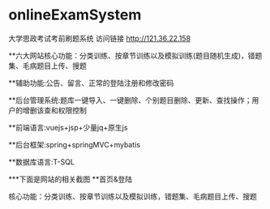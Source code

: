 # onlineExamSystem
大学思政考试考前刷题系统
访问链接 http://121.36.22.158

**六大网站核心功能：分类训练、按章节训练以及模拟训练(题目随机生成)，错题集、毛病题目上传、搜题

**辅助功能:公告、留言、正常的登陆注册和修改密码

**后台管理系统:题库一键导入、一键删除、个别题目删除、更新、查找操作；用户的增删该查和权限控制

**前端语言:vuejs+jsp+少量jq+原生js

**后台框架:spring+springMVC+mybatis

**数据库语言:T-SQL

***下面是网站的相关截图
**首页&登陆

核心功能：分类训练、按章节训练以及模拟训练，错题集、毛病题目上传、搜题


